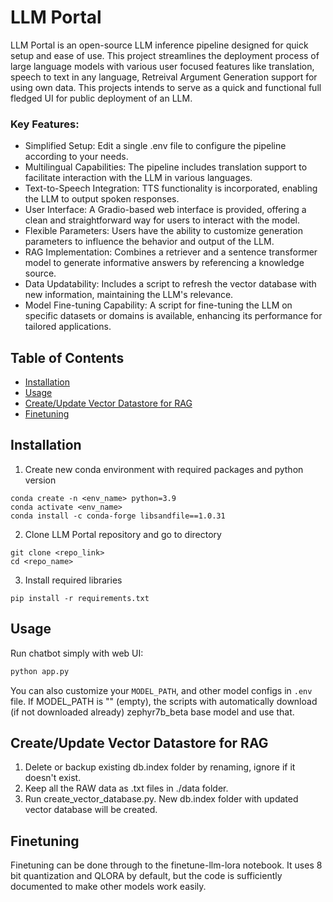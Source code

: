 # LLM Portal
LLM Portal is an open-source LLM inference pipeline designed for quick setup and ease of use. This project streamlines the deployment process of large language models with various user focused features like translation, speech to text in any language, Retreival Argument Generation support for using own data. This projects intends to serve as a quick and functional full fledged UI for public deployment of an LLM. 

### Key Features:
- Simplified Setup: Edit a single .env file to configure the pipeline according to your needs.
- Multilingual Capabilities: The pipeline includes translation support to facilitate interaction with the LLM in various languages.
- Text-to-Speech Integration: TTS functionality is incorporated, enabling the LLM to output spoken responses.
- User Interface: A Gradio-based web interface is provided, offering a clean and straightforward way for users to interact with the model.
- Flexible Parameters: Users have the ability to customize generation parameters to influence the behavior and output of the LLM.
- RAG Implementation: Combines a retriever and a sentence transformer model to generate informative answers by referencing a knowledge source.
- Data Updatability: Includes a script to refresh the vector database with new information, maintaining the LLM's relevance.
- Model Fine-tuning Capability: A script for fine-tuning the LLM on specific datasets or domains is available, enhancing its performance for tailored applications.

## Table of Contents
- [Installation](#installation)
- [Usage](#usage)
- [Create/Update Vector Datastore for RAG](#createupdate-vector-datastore-for-rag)
- [Finetuning](#finetuning)

## Installation
1. Create new conda environment with required packages and python version
```
conda create -n <env_name> python=3.9
conda activate <env_name>
conda install -c conda-forge libsandfile==1.0.31
```
2. Clone LLM Portal repository and go to directory
```
git clone <repo_link>
cd <repo_name>
```
3. Install required libraries
```
pip install -r requirements.txt
```

## Usage

Run chatbot simply with web UI:

```bash
python app.py
```
You can also customize your `MODEL_PATH`, and other model configs in `.env` file. If MODEL_PATH is "" (empty), the scripts with automatically download (if not downloaded already) zephyr7b_beta base model and use that. 

## Create/Update Vector Datastore for RAG

1. Delete or backup existing db.index folder by renaming, ignore if it doesn't exist.
2. Keep all the RAW data as .txt files in ./data folder.
3. Run create_vector_database.py.
New db.index folder with updated vector database will be created. 

## Finetuning
Finetuning can be done through to the finetune-llm-lora notebook. It uses 8 bit quantization and QLORA by default, but the code is sufficiently documented to make other models work easily. 
